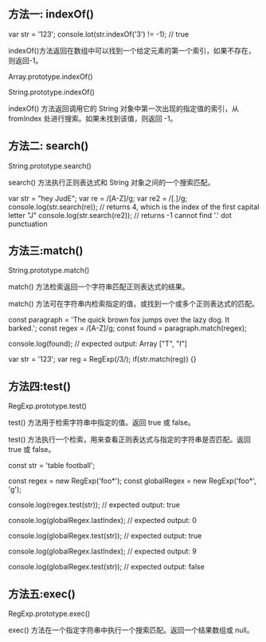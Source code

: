 ## 方法一: indexOf()

var str = '123';
console.lot(str.indexOf('3') != -1); // true

indexOf()方法返回在数组中可以找到一个给定元素的第一个索引，如果不存在，则返回-1。

Array.prototype.indexOf()

String.prototype.indexOf()

indexOf() 方法返回调用它的 String 对象中第一次出现的指定值的索引，从 fromIndex 处进行搜索。如果未找到该值，则返回 -1。

## 方法二: search()

String.prototype.search()

search() 方法执行正则表达式和 String 对象之间的一个搜索匹配。

var str = "hey JudE";
var re = /[A-Z]/g;
var re2 = /[.]/g;
console.log(str.search(re)); // returns 4, which is the index of the first capital letter "J"
console.log(str.search(re2)); // returns -1 cannot find '.' dot punctuation

## 方法三:match()

String.prototype.match()

match() 方法检索返回一个字符串匹配正则表达式的结果。

match() 方法可在字符串内检索指定的值，或找到一个或多个正则表达式的匹配。

const paragraph = 'The quick brown fox jumps over the lazy dog. It barked.';
const regex = /[A-Z]/g;
const found = paragraph.match(regex);

console.log(found);
// expected output: Array ["T", "I"]

var str = '123';
var reg = RegExp(/3/);
if(str.match(reg)) {}

## 方法四:test()

RegExp.prototype.test()

test() 方法用于检索字符串中指定的值。返回 true 或 false。

test() 方法执行一个检索，用来查看正则表达式与指定的字符串是否匹配。返回 true 或 false。

const str = 'table football';

const regex = new RegExp('foo*');
const globalRegex = new RegExp('foo*', 'g');

console.log(regex.test(str));
// expected output: true

console.log(globalRegex.lastIndex);
// expected output: 0

console.log(globalRegex.test(str));
// expected output: true

console.log(globalRegex.lastIndex);
// expected output: 9

console.log(globalRegex.test(str));
// expected output: false

## 方法五:exec()

RegExp.prototype.exec()

exec() 方法在一个指定字符串中执行一个搜索匹配。返回一个结果数组或 null。



